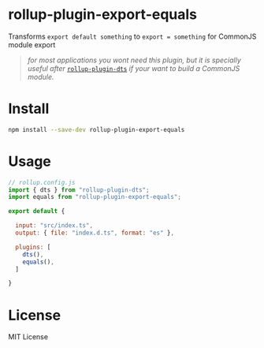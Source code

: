 # rollup-plugin-export-equals

Transforms `export default something` to `export = something` for CommonJS module export

> *for most applications you wont need this plugin, but it is specially useful after* [`rollup-plugin-dts`](https://github.com/Swatinem/rollup-plugin-dts) *if your want to build a CommonJS module.*

# Install

```sh
npm install --save-dev rollup-plugin-export-equals
```

# Usage

```javascript
// rollup.config.js
import { dts } from "rollup-plugin-dts";
import equals from "rollup-plugin-export-equals";

export default {

  input: "src/index.ts",
  output: { file: "index.d.ts", format: "es" },

  plugins: [
    dts(),
    equals(),
  ]

}
```

# License

MIT License
